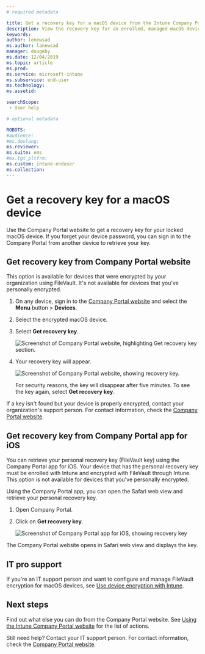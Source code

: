 ```yaml
---
# required metadata

title: Get a recovery key for a macOS device from the Intune Company Portal website  
description: View the recovery key for an enrolled, managed macOS device.   
keywords:
author: lenewsad
ms.author: lanewsad
manager: dougeby
ms.date: 12/04/2019
ms.topic: article
ms.prod:
ms.service: microsoft-intune
ms.subservice: end-user
ms.technology:
ms.assetid:

searchScope:
 - User help

# optional metadata

ROBOTS:  
#audience:
#ms.devlang:
ms.reviewer: 
ms.suite: ems
#ms.tgt_pltfrm:
ms.custom: intune-enduser
ms.collection: 
---
```


# Get a recovery key for a macOS device

Use the Company Portal website to get a recovery key for your locked macOS device. If you forget your device password, you can sign in to the Company Portal from another device to retrieve your key.  

## Get recovery key from Company Portal website

This option is available for devices that were encrypted by your organization using FileVault. It's not available for devices that you've personally encrypted.

1. On any device, sign in to the [Company Portal website](https://portal.manage.microsoft.com) and select the **Menu** button > **Devices**.  
2. Select the encrypted macOS device.  
3. Select **Get recovery key**.  

    ![Screenshot of Company Portal website, highlighting Get recovery key section.](./media/1907-recovery2-cpweb-intune.PNG)  

4. Your recovery key will appear.

    ![Screenshot of Company Portal website, showing recovery key.](./media/1907-recovery-cpweb-intune.PNG)  

    For security reasons, the key will disappear after five minutes. To see the key again, select **Get recovery key**.

If a key isn't found but your device is properly encrypted, contact your organization's support person. For contact information, check the [Company Portal website](https://go.microsoft.com/fwlink/?linkid=2010980).  

## Get recovery key from Company Portal app for iOS

You can retrieve your personal recovery key (FileVault key) using the Company Portal app for iOS. Your device that has the personal recovery key must be enrolled with Intune and encrypted with FileVault through Intune. This option is not available for devices that you've personally encrypted. 

Using the Company Portal app, you can open the Safari web view and retrieve your personal recovery key. 

1. Open Company Portal.
2. Click on **Get recovery key**.

    ![Screenshot of Company Portal app for iOS, showing recovery key](./media/get-recovery-key-cpweb-02.png)  

The Company Portal website opens in Safari web view and displays the key. 

## IT pro support

If you're an IT support person and want to configure and manage FileVault encryption for macOS devices, see [Use device encryption with Intune](/intune/protect/encrypt-devices).

## Next steps

Find out what else you can do from the Company Portal website. See [Using the Intune Company Portal website](using-the-intune-company-portal-website.md) for the list of actions.  

Still need help? Contact your IT support person. For contact information, check the [Company Portal website](https://go.microsoft.com/fwlink/?linkid=2010980).  

